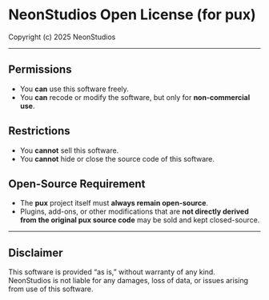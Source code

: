 # NeonStudios Open License (for pux)

Copyright (c) 2025 NeonStudios

---

## Permissions
- You **can** use this software freely.  
- You **can** recode or modify the software, but only for **non-commercial use**.  

## Restrictions
- You **cannot** sell this software.  
- You **cannot** hide or close the source code of this software.  

## Open-Source Requirement
- The **pux** project itself must **always remain open-source**.  
- Plugins, add-ons, or other modifications that are **not directly derived from the original pux source code** may be sold and kept closed-source.  

---

## Disclaimer
This software is provided “as is,” without warranty of any kind.  
NeonStudios is not liable for any damages, loss of data, or issues arising from use of this software.
